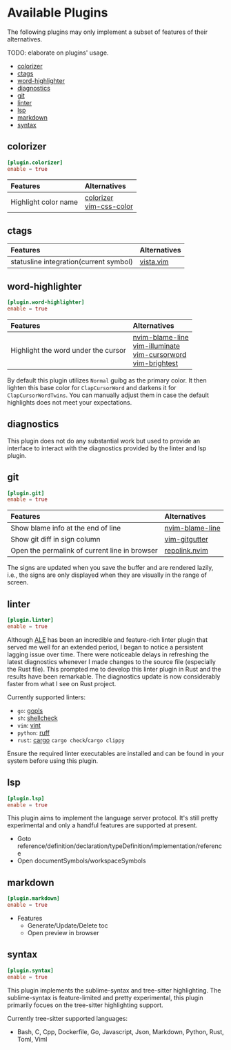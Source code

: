 # Available Plugins

The following plugins may only implement a subset of features of their alternatives.

TODO: elaborate on plugins' usage.

<!-- clap-markdown-toc -->

* [colorizer](#colorizer)
* [ctags](#ctags)
* [word-highlighter](#word-highlighter)
* [diagnostics](#diagnostics)
* [git](#git)
* [linter](#linter)
* [lsp](#lsp)
* [markdown](#markdown)
* [syntax](#syntax)

<!-- /clap-markdown-toc -->

## colorizer

```toml
[plugin.colorizer]
enable = true
```

| Features                               | Alternatives                                                                                                |
| :------------------------------------- | :-----------------------------------------------------                                                      |
| Highlight color name                   | [colorizer](https://github.com/chrisbra/colorizer)</br>[vim-css-color](https://github.com/ap/vim-css-color) |

## ctags

| Features                               | Alternatives                                            |
| :------------------------------------- | :-----------------------------------------------------  |
| statusline integration(current symbol) | [vista.vim](https://github.com/liuchengxu/vista.vim)    |

## word-highlighter

```toml
[plugin.word-highlighter]
enable = true
```

| Features                               | Alternatives                                                                                                                                                                                                                                                   |
| :------------------------------------- | :-----------------------------------------------------                                                                                                                                                                                                         |
| Highlight the word under the cursor    | [nvim-blame-line](https://github.com/tveskag/nvim-blame-line)</br>[vim-illuminate](https://github.com/RRethy/vim-illuminate)</br> [vim-cursorword](https://github.com/itchyny/vim-cursorword)</br>[vim-brightest](https://github.com/osyo-manga/vim-brightest) |

By default this plugin utilizes `Normal` guibg as the primary color. It then lighten this base color for `ClapCursorWord`
and darkens it for `ClapCursorWordTwins`. You can manually adjust them in case the default highlights does not meet your
expectations.

## diagnostics

This plugin does not do any substantial work but used to provide an interface to interact with the diagnostics provided by the linter and lsp plugin.

## git

```toml
[plugin.git]
enable = true
```

| Features                                       | Alternatives                                                  |
| :-------------------------------------         | :-----------------------------------------------------        |
| Show blame info at the end of line             | [nvim-blame-line](https://github.com/tveskag/nvim-blame-line) |
| Show git diff in sign column                   | [vim-gitgutter](https://github.com/airblade/vim-gitgutter)    |
| Open the permalink of current line in browser  | [repolink.nvim](https://github.com/9seconds/repolink.nvim)    |

The signs are updated when you save the buffer and are rendered lazily, i.e., the signs are only displayed when they
are visually in the range of screen.

## linter

```toml
[plugin.linter]
enable = true
```

Although [ALE](https://github.com/dense-analysis/ale) has been an incredible and feature-rich linter plugin
that served me well for an extended period, I began to notice a persistent lagging issue over time. There were
noticeable delays in refreshing the latest diagnostics whenever I made changes to the source file (especially
the Rust file). This prompted me to develop this linter plugin in Rust and the results have been remarkable.
The diagnostics update is now considerably faster from what I see on Rust project.

Currently supported linters:

- `go`: [gopls](https://github.com/golang/tools/tree/master/gopls)
- `sh`: [shellcheck](https://github.com/koalaman/shellcheck)
- `vim`: [vint](https://github.com/Vimjas/vint)
- `python`: [ruff](https://github.com/astral-sh/ruff)
- `rust`: [cargo](https://github.com/rust-lang/cargo) `cargo check`/`cargo clippy`

Ensure the required linter executables are installed and can be found in your system before using this plugin.

## lsp

```toml
[plugin.lsp]
enable = true
```

This plugin aims to implement the language server protocol. It's still pretty experimental and only a handful
features are supported at present.

- Goto reference/definition/declaration/typeDefinition/implementation/reference
- Open documentSymbols/workspaceSymbols

## markdown

```toml
[plugin.markdown]
enable = true
```

- Features
    - Generate/Update/Delete toc
    - Open preview in browser

## syntax

```toml
[plugin.syntax]
enable = true
```

This plugin implements the sublime-syntax and tree-sitter highlighting. The sublime-syntax is feature-limited and
pretty experimental, this plugin primarily focues on the tree-sitter highlighting support.

Currently tree-sitter supported languages:

- Bash, C, Cpp, Dockerfile, Go, Javascript, Json, Markdown, Python, Rust, Toml, Viml
